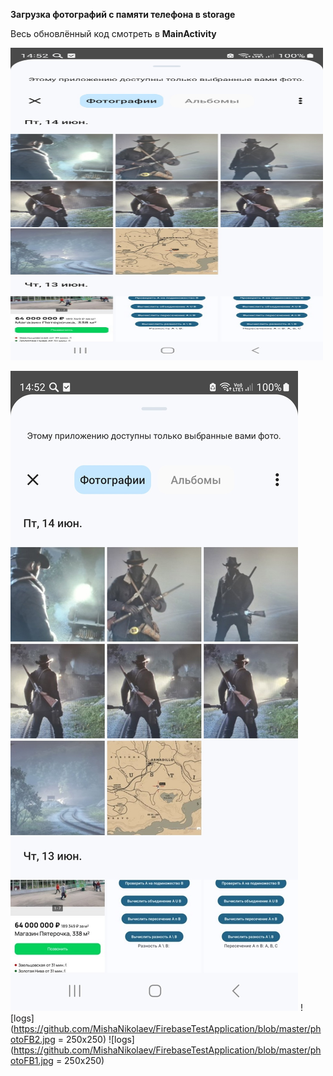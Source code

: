 **Загрузка фотографий с памяти телефона в storage**

Весь обновлённый код смотреть в **MainActivity**

<img src="https://github.com/MishaNikolaev/FirebaseTestApplication/blob/master/photoFB3.jpg" width="500" height="500">

![logs](https://github.com/MishaNikolaev/FirebaseTestApplication/blob/master/photoFB3.jpg)
![logs](https://github.com/MishaNikolaev/FirebaseTestApplication/blob/master/photoFB2.jpg = 250x250)
![logs](https://github.com/MishaNikolaev/FirebaseTestApplication/blob/master/photoFB1.jpg = 250x250)
